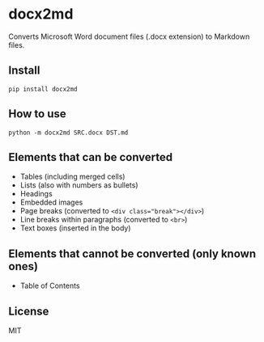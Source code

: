 # docx2md

Converts Microsoft Word document files (.docx extension) to Markdown files.

## Install

```
pip install docx2md
```

## How to use

```
python -m docx2md SRC.docx DST.md
```

## Elements that can be converted

* Tables (including merged cells)
* Lists (also with numbers as bullets)
* Headings
* Embedded images
* Page breaks (converted to ```<div class="break"></div>```)
* Line breaks within paragraphs (converted to ```<br>```)
* Text boxes (inserted in the body)

## Elements that cannot be converted (only known ones)

* Table of Contents

## License

MIT